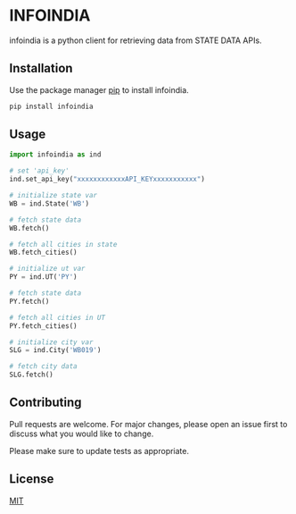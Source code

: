 # INFOINDIA

infoindia is a python client for retrieving data from STATE DATA APIs.

## Installation

Use the package manager [pip](https://pip.pypa.io/en/stable/) to install infoindia.

```bash
pip install infoindia
```

## Usage

```python
import infoindia as ind

# set 'api_key'
ind.set_api_key("xxxxxxxxxxxxAPI_KEYxxxxxxxxxxx")

# initialize state var
WB = ind.State('WB')

# fetch state data
WB.fetch()

# fetch all cities in state 
WB.fetch_cities()

# initialize ut var
PY = ind.UT('PY')

# fetch state data
PY.fetch()

# fetch all cities in UT 
PY.fetch_cities()

# initialize city var
SLG = ind.City('WB019')

# fetch city data
SLG.fetch()
```

## Contributing

Pull requests are welcome. For major changes, please open an issue first
to discuss what you would like to change.

Please make sure to update tests as appropriate.

## License

[MIT](https://choosealicense.com/licenses/mit/)